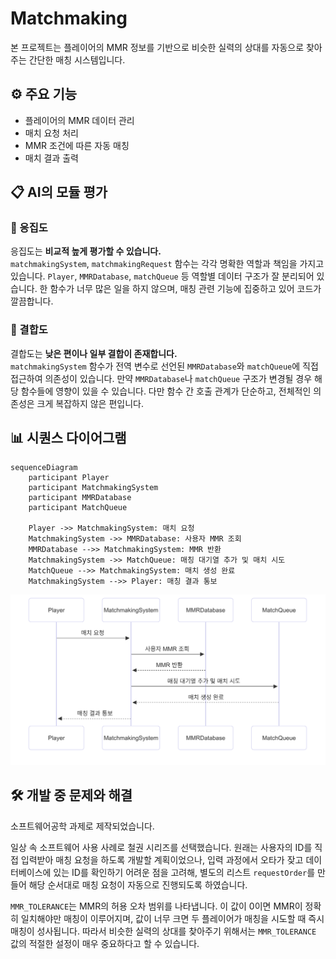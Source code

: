 # Matchmaking

본 프로젝트는 플레이어의 MMR 정보를 기반으로 비슷한 실력의 상대를 자동으로 찾아주는 간단한 매칭 시스템입니다.

## ⚙️ 주요 기능

- 플레이어의 MMR 데이터 관리
- 매치 요청 처리
- MMR 조건에 따른 자동 매칭
- 매치 결과 출력

## 📋 AI의 모듈 평가

### 🧩 응집도

응집도는 **비교적 높게 평가할 수 있습니다.**<br>
`matchmakingSystem`, `matchmakingRequest` 함수는 각각 명확한 역할과 책임을 가지고 있습니다. `Player`, `MMRDatabase`, `matchQueue` 등 역할별 데이터 구조가 잘 분리되어 있습니다. 한 함수가 너무 많은 일을 하지 않으며, 매칭 관련 기능에 집중하고 있어 코드가 깔끔합니다.

### 🔗 결합도

결합도는 **낮은 편이나 일부 결합이 존재합니다.**<br>
`matchmakingSystem` 함수가 전역 변수로 선언된 `MMRDatabase`와 `matchQueue`에 직접 접근하여 의존성이 있습니다. 만약 `MMRDatabase`나 `matchQueue` 구조가 변경될 경우 해당 함수들에 영향이 있을 수 있습니다. 다만 함수 간 호출 관계가 단순하고, 전체적인 의존성은 크게 복잡하지 않은 편입니다.

## 📊 시퀀스 다이어그램

```
sequenceDiagram
    participant Player
    participant MatchmakingSystem
    participant MMRDatabase
    participant MatchQueue

    Player ->> MatchmakingSystem: 매치 요청
    MatchmakingSystem ->> MMRDatabase: 사용자 MMR 조회
    MMRDatabase -->> MatchmakingSystem: MMR 반환
    MatchmakingSystem ->> MatchQueue: 매칭 대기열 추가 및 매치 시도
    MatchQueue -->> MatchmakingSystem: 매치 생성 완료
    MatchmakingSystem -->> Player: 매칭 결과 통보
```

![MermaidChart.png](MermaidChart.png)

## 🛠️ 개발 중 문제와 해결
소프트웨어공학 과제로 제작되었습니다.

일상 속 소프트웨어 사용 사례로 철권 시리즈를 선택했습니다.
원래는 사용자의 ID를 직접 입력받아 매칭 요청을 하도록 개발할 계획이었으나, 입력 과정에서 오타가 잦고 데이터베이스에 있는 ID를 확인하기 어려운 점을 고려해, 별도의 리스트 `requestOrder`를 만들어 해당 순서대로 매칭 요청이 자동으로 진행되도록 하였습니다.

`MMR_TOLERANCE`는 MMR의 허용 오차 범위를 나타냅니다. 이 값이 0이면 MMR이 정확히 일치해야만 매칭이 이루어지며, 값이 너무 크면 두 플레이어가 매칭을 시도할 때 즉시 매칭이 성사됩니다. 따라서 비슷한 실력의 상대를 찾아주기 위해서는 `MMR_TOLERANCE` 값의 적절한 설정이 매우 중요하다고 할 수 있습니다.